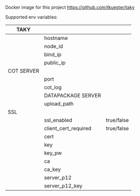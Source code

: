Docker image for this project https://github.com/tkuester/taky

Supported env variables:

| TAKY|||
|-----|----|----|
||hostname||
||node_id||
||bind_ip|
||public_ip|
| COT SERVER||
||port
||cot_log
|| DATAPACKAGE SERVER||
||upload_path
| SSL||
||ssl_enabled|true/false|
||client_cert_required|true/false|
||cert|
||key|
||key_pw|
||ca|
||ca_key|
||server_p12|
||server_p12_key|
